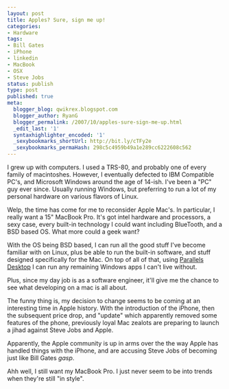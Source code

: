 ```yaml
---
layout: post
title: Apples? Sure, sign me up!
categories:
- Hardware
tags:
- Bill Gates
- iPhone
- linkedin
- MacBook
- OSX
- Steve Jobs
status: publish
type: post
published: true
meta:
  blogger_blog: qwikrex.blogspot.com
  blogger_author: RyanG
  blogger_permalink: /2007/10/apples-sure-sign-me-up.html
  _edit_last: '1'
  syntaxhighlighter_encoded: '1'
  _sexybookmarks_shortUrl: http://bit.ly/cTFy2e
  _sexybookmarks_permaHash: 298c5c4959b49a1e289cc6222608c562
---
```

I grew up with computers.  I used a TRS-80, and probably one of every family of macintoshes.  However, I eventually defected to IBM Compatible PC's, and Microsoft Windows around the age of 14-ish.  I've been a "PC" guy ever since.  Usually running Windows, but preferring to run a lot of my personal hardware on various flavors of Linux.

Welp, the time has come for me to reconsider Apple Mac's.  In particular, I really want a 15" MacBook Pro.  It's got intel hardware and processors, a sexy case, every built-in technology I could want including BlueTooth, and a BSD based OS.  What more could a geek want?

With the OS being BSD based, I can run all the good stuff I've become familiar with on Linux, plus be able to run the built-in software, and stuff designed specifically for the Mac.  On top of all of that, using <a href="http://www.parallels.com/en/products/desktop/">Parallels Desktop</a> I can run any remaining Windows apps I can't live without.

Plus, since my day job is as a software engineer, it'll give me the chance to see what developing on a mac is all about.

The funny thing is, my decision to change seems to be coming at an interesting time in Apple history.  With the introduction of the iPhone, then the subsequent price drop, and "update" which apparently removed some features of the phone, previously loyal Mac zealots are preparing to launch a jihad against Steve Jobs and Apple.

Apparently, the Apple community is up in arms over the the way Apple has handled things with the iPhone, and are accusing Steve Jobs of becoming just like Bill Gates *gasp*.

Ahh well, I still want my MacBook Pro.  I just never seem to be into trends when they're still "in style".

